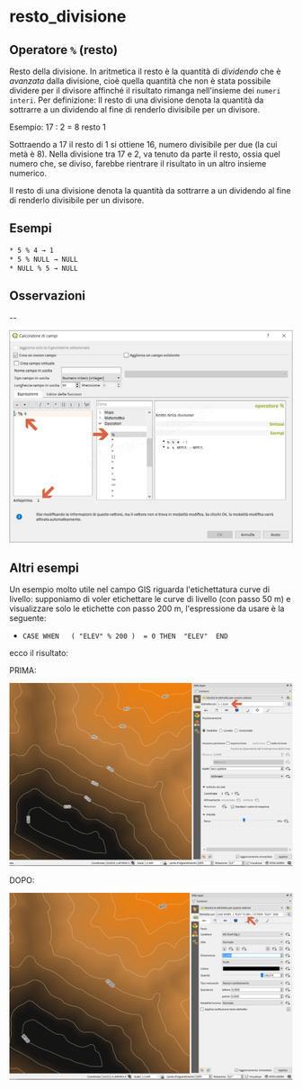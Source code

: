 # resto\_divisione

## Operatore `%` \(resto\)

Resto della divisione. In aritmetica il resto è la quantità di _dividendo_ che è _avanzata_ dalla divisione, cioè quella quantità che non è stata possibile dividere per il divisore affinché il risultato rimanga nell'insieme dei `numeri interi`. Per definizione: Il resto di una divisione denota la quantità da sottrarre a un dividendo al fine di renderlo divisibile per un divisore.

Esempio: 17 : 2 = 8 resto 1

Sottraendo a 17 il resto di 1 si ottiene 16, numero divisibile per due \(la cui metà è 8\). Nella divisione tra 17 e 2, va tenuto da parte il resto, ossia quel numero che, se diviso, farebbe rientrare il risultato in un altro insieme numerico.

Il resto di una divisione denota la quantità da sottrarre a un dividendo al fine di renderlo divisibile per un divisore.

## Esempi

```text
* 5 % 4 → 1
* 5 % NULL → NULL
* NULL % 5 → NULL
```

## Osservazioni

--

![](../../../.gitbook/assets/resto1.png)

## Altri esempi

Un esempio molto utile nel campo GIS riguarda l'etichettatura curve di livello: supponiamo di voler etichettare le curve di livello \(con passo 50 m\) e visualizzare solo le etichette con passo 200 m, l'espressione da usare è la seguente:

* `CASE WHEN   ( "ELEV" % 200 )  = 0 THEN  "ELEV"  END`

ecco il risultato:

PRIMA:

![](../../../.gitbook/assets/resto2%20%281%29.png)

DOPO:

![](../../../.gitbook/assets/resto3.png)


